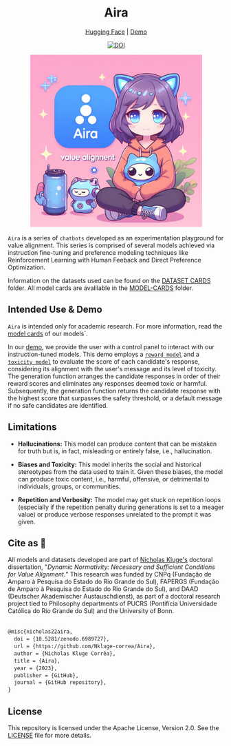 <div align="center">

# Aira

[Hugging Face](https://huggingface.co/collections/nicholasKluge/aira-657db1563c65a5be2a02f51c) | [Demo](https://huggingface.co/spaces/nicholasKluge/Aira-Demo)

[![DOI](https://zenodo.org/badge/499891032.svg)](https://zenodo.org/badge/latestdoi/499891032)

<img src="./logo/aira-logo.jfif" alt="An image of a girl sitting close to a can bottle and a little blue robot toy. The name 'Aira' is written on the side of the girl." height="400">

</div>

`Aira` is a series of `chatbots` developed as an experimentation playground for value alignment. This series is comprised of several models achieved via instruction fine-tuning and preference modeling techniques like Reinforcement Learning with Human Feeback and Direct Preference Optimization.

Information on the datasets used can be found on the [DATASET CARDS](Cards/DATASET-CARDS) folder. All model cards are avalilable in the [MODEL-CARDS](Cards/MODEL-CARDS) folder.

## Intended Use & Demo

`Aira` is intended only for academic research. For more information, read the [model cards](Cards/MODEL-CARDS) of our models`.

In our [demo](https://nkluge-correa.github.io/Aira/), we provide the user with a control panel to interact with our instruction-tuned models. This demo employs a [`reward model`](https://huggingface.co/nicholasKluge/RewardModel) and a [`toxicity model`](https://huggingface.co/nicholasKluge/ToxicityModel) to evaluate the score of each candidate's response, considering its alignment with the user's message and its level of toxicity. The generation function arranges the candidate responses in order of their reward scores and eliminates any responses deemed toxic or harmful. Subsequently, the generation function returns the candidate response with the highest score that surpasses the safety threshold, or a default message if no safe candidates are identified.

## Limitations

- **Hallucinations:** This model can produce content that can be mistaken for truth but is, in fact, misleading or entirely false, i.e., hallucination.

- **Biases and Toxicity:** This model inherits the social and historical stereotypes from the data used to train it. Given these biases, the model can produce toxic content, i.e., harmful, offensive, or detrimental to individuals, groups, or communities.

- **Repetition and Verbosity:** The model may get stuck on repetition loops (especially if the repetition penalty during generations is set to a meager value) or produce verbose responses unrelated to the prompt it was given.

## Cite as 🤗

All models and datasets developed are part of [Nicholas Kluge's](https://nkluge-correa.github.io/) doctoral dissertation, "_Dynamic Normativity: Necessary and Sufficient Conditions for Value Alignment._" This research was funded by CNPq (Fundação de Amparo à Pesquisa do Estado do Rio Grande do Sul), FAPERGS (Fundação de Amparo à Pesquisa do Estado do Rio Grande do Sul), and DAAD (Deutscher Akademischer Austauschdienst), as part of a doctoral research project tied to Philosophy departments of PUCRS (Pontifícia Universidade Católica do Rio Grande do Sul) and the University of Bonn.

```latex

@misc{nicholas22aira,
  doi = {10.5281/zenodo.6989727},
  url = {https://github.com/Nkluge-correa/Aira},
  author = {Nicholas Kluge Corrêa},
  title = {Aira},
  year = {2023},
  publisher = {GitHub},
  journal = {GitHub repository},
}

```

## License

This repository is licensed under the Apache License, Version 2.0. See the [LICENSE](LICENSE) file for more details.
